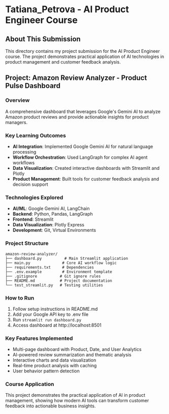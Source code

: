 # Tatiana_Petrova - AI Product Engineer Course

## About This Submission

This directory contains my project submission for the AI Product Engineer course. The project demonstrates practical application of AI technologies in product management and customer feedback analysis.

## Project: Amazon Review Analyzer - Product Pulse Dashboard

### Overview
A comprehensive dashboard that leverages Google's Gemini AI to analyze Amazon product reviews and provide actionable insights for product managers.

### Key Learning Outcomes
- **AI Integration**: Implemented Google Gemini AI for natural language processing
- **Workflow Orchestration**: Used LangGraph for complex AI agent workflows
- **Data Visualization**: Created interactive dashboards with Streamlit and Plotly
- **Product Management**: Built tools for customer feedback analysis and decision support

### Technologies Explored
- **AI/ML**: Google Gemini AI, LangChain
- **Backend**: Python, Pandas, LangGraph
- **Frontend**: Streamlit
- **Data Visualization**: Plotly Express
- **Development**: Git, Virtual Environments

### Project Structure
```
amazon-review-analyzer/
├── dashboard.py          # Main Streamlit application
├── main.py              # Core AI workflow logic
├── requirements.txt     # Dependencies
├── .env.example         # Environment template
├── .gitignore          # Git ignore rules
├── README.md           # Project documentation
└── test_streamlit.py   # Testing utilities
```

### How to Run
1. Follow setup instructions in README.md
2. Add your Google API key to .env file
3. Run `streamlit run dashboard.py`
4. Access dashboard at http://localhost:8501

### Key Features Implemented
- Multi-page dashboard with Product, Date, and User Analytics
- AI-powered review summarization and thematic analysis
- Interactive charts and data visualization
- Real-time product analysis with caching
- User behavior pattern detection

### Course Application
This project demonstrates the practical application of AI in product management, showing how modern AI tools can transform customer feedback into actionable business insights.